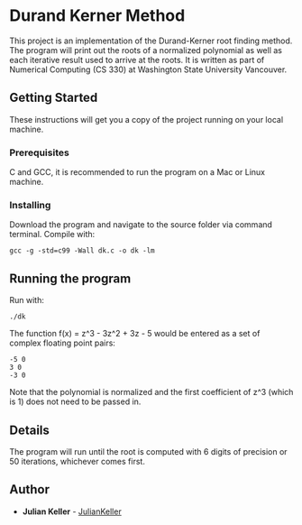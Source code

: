 # Durand Kerner Method
This project is an implementation of the Durand-Kerner root finding method. The program will print out the roots of a normalized polynomial as well as each iterative result used to arrive at the roots. It is written as part of Numerical Computing (CS 330) at Washington State University Vancouver. 

## Getting Started

These instructions will get you a copy of the project running on your local machine.

### Prerequisites

C and GCC, it is recommended to run the program on a Mac or Linux machine.

### Installing

Download the program and navigate to the source folder via command terminal. 
Compile with:
```
gcc -g -std=c99 -Wall dk.c -o dk -lm
```

## Running the program

Run with:
```
./dk
```

The function f(x) = z^3 - 3z^2 + 3z - 5 would be entered as a set of complex floating point pairs:
```
-5 0
3 0
-3 0
```
Note that the polynomial is normalized and the first coefficient of z^3 (which is 1) does not need to be passed in.

## Details

The program will run until the root is computed with 6 digits of precision or 50 iterations, whichever comes first.
 
## Author

* **Julian Keller**  - [JulianKeller](https://github.com/JulianKeller)



